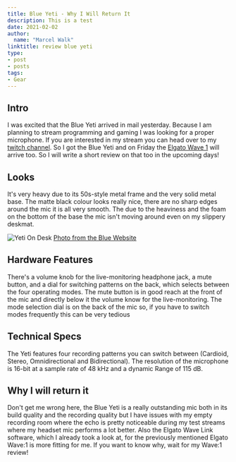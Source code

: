 ```yaml
---
title: Blue Yeti - Why I Will Return It
description: This is a test
date: 2021-02-02
author:
  name: "Marcel Walk"
linktitle: review blue yeti
type:
- post
- posts
tags:
- Gear
---
```


## Intro
I was excited that the Blue Yeti arrived in mail yesterday.
Because I am planning to stream programming and gaming I was looking for a proper microphone.
If you are interested in my stream you can head over to my [twitch channel](https://www.twitch.tv/marcelwalk).
So I got the Blue Yeti and on Friday the [Elgato Wave 1](https://www.elgato.com/en/wave-1) will arrive too. So I will write a short review on that too in the upcoming days!

## Looks
It's very heavy due to its 50s-style metal frame and the very solid metal base.
The matte black colour looks really nice, there are no sharp edges around the mic it is all very smooth.
The due to the heaviness and the foam on the bottom of the base the mic isn't moving around even on my slippery deskmat.

![Yeti On Desk](https://s3.amazonaws.com/cd.bluemic.com/img/tyoy/17.jpg)
[Photo from the Blue Website](https://www.bluemic.com/en-us/products/yeti/)

## Hardware Features
There's a volume knob for the live-monitoring headphone jack, a mute button, and a dial for switching patterns on the back, which selects between the four operating modes. The mute button is in good reach at the front of the mic and directly below it the volume know for the live-monitoring.
The mode selection dial is on the back of the mic so, if you have to switch modes frequently this can be very tedious

## Technical Specs

The Yeti features four recording patterns you can switch between (Cardioid, Stereo, Omnidirectional and Bidirectional). The resolution of the microphone is 16-bit at a sample rate of 48 kHz and a dynamic Range of 115 dB.

## Why I will return it
Don't get me wrong here, the Blue Yeti is a really outstanding mic both in its build quality and the recording quality
but I have issues with my empty recording room where the echo is pretty noticeable during my test streams where my headset mic performs a lot better.
Also the Elgato Wave Link software, which I already took a look at, for the previously mentioned Elgato Wave:1 is more fitting for me.
If you want to know why, wait for my Wave:1 review!